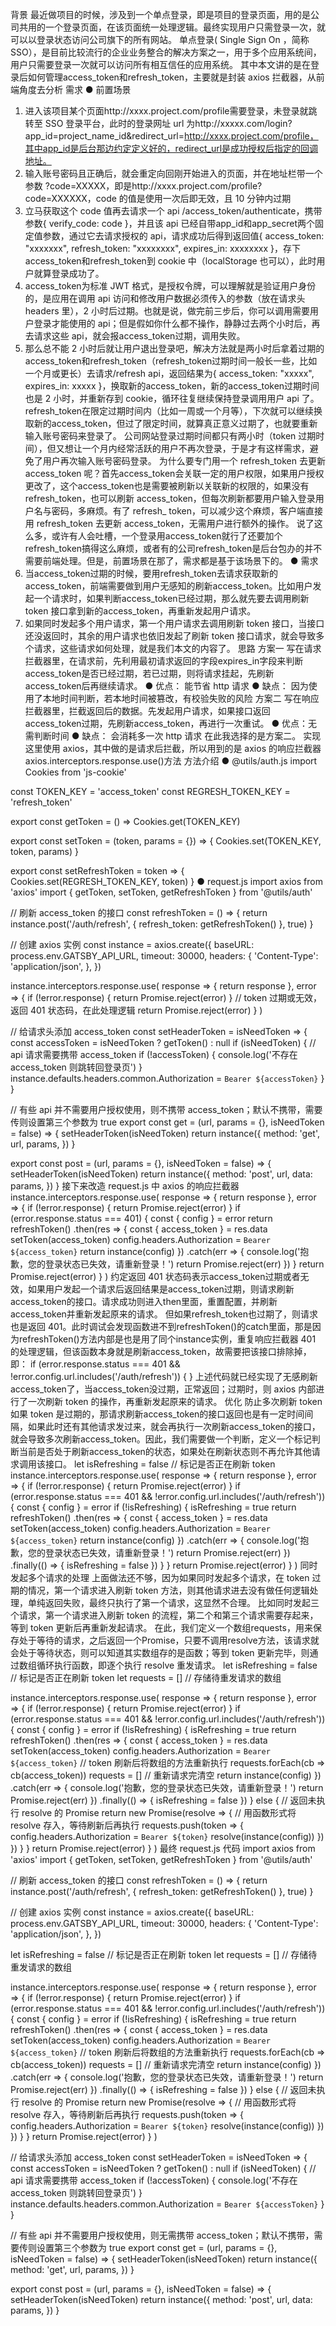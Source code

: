 背景
最近做项目的时候，涉及到一个单点登录，即是项目的登录页面，用的是公司共用的一个登录页面，在该页面统一处理逻辑。最终实现用户只需登录一次，就可以以登录状态访问公司旗下的所有网站。
单点登录( Single Sign On ，简称 SSO），是目前比较流行的企业业务整合的解决方案之一，用于多个应用系统间，用户只需要登录一次就可以访问所有相互信任的应用系统。
其中本文讲的是在登录后如何管理access_token和refresh_token，主要就是封装 axios 拦截器，从前端角度去分析
需求
● 前置场景
1. 进入该项目某个页面http://xxxx.project.com/profile需要登录，未登录就跳转至 SSO 登录平台，此时的登录网址 url 为http://xxxxx.com/login?app_id=project_name_id&redirect_url=http://xxxx.project.com/profile，其中app_id是后台那边约定定义好的，redirect_url是成功授权后指定的回调地址。
2. 输入账号密码且正确后，就会重定向回刚开始进入的页面，并在地址栏带一个参数 ?code=XXXXX，即是http://xxxx.project.com/profile?code=XXXXXX，code 的值是使用一次后即无效，且 10 分钟内过期
3. 立马获取这个 code 值再去请求一个 api /access_token/authenticate，携带参数{ verify_code: code }，并且该 api 已经自带app_id和app_secret两个固定值参数，通过它去请求授权的 api，请求成功后得到返回值{ access_token: "xxxxxxx", refresh_token: "xxxxxxxx", expires_in: xxxxxxxx }，存下access_token和refresh_token到 cookie 中（localStorage 也可以），此时用户就算登录成功了。
4. access_token为标准 JWT 格式，是授权令牌，可以理解就是验证用户身份的，是应用在调用 api 访问和修改用户数据必须传入的参数（放在请求头 headers 里），2 小时后过期。也就是说，做完前三步后，你可以调用需要用户登录才能使用的 api；但是假如你什么都不操作，静静过去两个小时后，再去请求这些 api，就会报access_token过期，调用失败。
5. 那么总不能 2 小时后就让用户退出登录吧，解决方法就是两小时后拿着过期的access_token和refresh_token（refresh_token过期时间一般长一些，比如一个月或更长）去请求/refresh api，返回结果为{ access_token: "xxxxx", expires_in: xxxxx }，换取新的access_token，新的access_token过期时间也是 2 小时，并重新存到 cookie，循环往复继续保持登录调用用户 api 了。refresh_token在限定过期时间内（比如一周或一个月等），下次就可以继续换取新的access_token，但过了限定时间，就算真正意义过期了，也就要重新输入账号密码来登录了。
公司网站登录过期时间都只有两小时（token 过期时间），但又想让一个月内经常活跃的用户不再次登录，于是才有这样需求，避免了用户再次输入账号密码登录。
为什么要专门用一个 refresh_token 去更新 access_token 呢？首先access_token会关联一定的用户权限，如果用户授权更改了，这个access_token也是需要被刷新以关联新的权限的，如果没有 refresh_token，也可以刷新 access_token，但每次刷新都要用户输入登录用户名与密码，多麻烦。有了 refresh_ token，可以减少这个麻烦，客户端直接用 refresh_token 去更新 access_token，无需用户进行额外的操作。
说了这么多，或许有人会吐槽，一个登录用access_token就行了还要加个refresh_token搞得这么麻烦，或者有的公司refresh_token是后台包办的并不需要前端处理。但是，前置场景在那了，需求都是基于该场景下的。
● 需求
1. 当access_token过期的时候，要用refresh_token去请求获取新的access_token，前端需要做到用户无感知的刷新access_token。比如用户发起一个请求时，如果判断access_token已经过期，那么就先要去调用刷新 token 接口拿到新的access_token，再重新发起用户请求。
2. 如果同时发起多个用户请求，第一个用户请求去调用刷新 token 接口，当接口还没返回时，其余的用户请求也依旧发起了刷新 token 接口请求，就会导致多个请求，这些请求如何处理，就是我们本文的内容了。
思路
方案一
写在请求拦截器里，在请求前，先利用最初请求返回的字段expires_in字段来判断access_token是否已经过期，若已过期，则将请求挂起，先刷新access_token后再继续请求。
● 优点： 能节省 http 请求
● 缺点： 因为使用了本地时间判断，若本地时间被篡改，有校验失败的风险
方案二
写在响应拦截器里，拦截返回后的数据。先发起用户请求，如果接口返回access_token过期，先刷新access_token，再进行一次重试。
● 优点：无需判断时间
● 缺点： 会消耗多一次 http 请求
在此我选择的是方案二。
实现
这里使用 axios，其中做的是请求后拦截，所以用到的是 axios 的响应拦截器axios.interceptors.response.use()方法
方法介绍
● @utils/auth.js
import Cookies from 'js-cookie'

const TOKEN_KEY = 'access_token'
const REGRESH_TOKEN_KEY = 'refresh_token'

export const getToken = () => Cookies.get(TOKEN_KEY)

export const setToken = (token, params = {}) => {
  Cookies.set(TOKEN_KEY, token, params)
}

export const setRefreshToken = token => {
  Cookies.set(REGRESH_TOKEN_KEY, token)
}
● request.js
import axios from 'axios'
import { getToken, setToken, getRefreshToken } from '@utils/auth'

// 刷新 access_token 的接口
const refreshToken = () => {
  return instance.post('/auth/refresh', { refresh_token: getRefreshToken() }, true)
}

// 创建 axios 实例
const instance = axios.create({
  baseURL: process.env.GATSBY_API_URL,
  timeout: 30000,
  headers: {
    'Content-Type': 'application/json',
  },
})

instance.interceptors.response.use(
  response => {
    return response
  },
  error => {
    if (!error.response) {
      return Promise.reject(error)
    }
    // token 过期或无效，返回 401 状态码，在此处理逻辑
    return Promise.reject(error)
  }
)

// 给请求头添加 access_token
const setHeaderToken = isNeedToken => {
  const accessToken = isNeedToken ? getToken() : null
  if (isNeedToken) {
    // api 请求需要携带 access_token
    if (!accessToken) {
      console.log('不存在 access_token 则跳转回登录页')
    }
    instance.defaults.headers.common.Authorization = `Bearer ${accessToken}`
  }
}

// 有些 api 并不需要用户授权使用，则不携带 access_token；默认不携带，需要传则设置第三个参数为 true
export const get = (url, params = {}, isNeedToken = false) => {
  setHeaderToken(isNeedToken)
  return instance({
    method: 'get',
    url,
    params,
  })
}

export const post = (url, params = {}, isNeedToken = false) => {
  setHeaderToken(isNeedToken)
  return instance({
    method: 'post',
    url,
    data: params,
  })
}
接下来改造 request.js 中 axios 的响应拦截器
instance.interceptors.response.use(
  response => {
    return response
  },
  error => {
    if (!error.response) {
      return Promise.reject(error)
    }
    if (error.response.status === 401) {
      const { config } = error
      return refreshToken()
        .then(res => {
          const { access_token } = res.data
          setToken(access_token)
          config.headers.Authorization = `Bearer ${access_token}`
          return instance(config)
        })
        .catch(err => {
          console.log('抱歉，您的登录状态已失效，请重新登录！')
          return Promise.reject(err)
        })
    }
    return Promise.reject(error)
  }
)
约定返回 401 状态码表示access_token过期或者无效，如果用户发起一个请求后返回结果是access_token过期，则请求刷新access_token的接口。请求成功则进入then里面，重置配置，并刷新access_token并重新发起原来的请求。
但如果refresh_token也过期了，则请求也是返回 401。此时调试会发现函数进不到refreshToken()的catch里面，那是因为refreshToken()方法内部是也是用了同个instance实例，重复响应拦截器 401 的处理逻辑，但该函数本身就是刷新access_token，故需要把该接口排除掉，即：
if (error.response.status === 401 && !error.config.url.includes('/auth/refresh')) {
}
上述代码就已经实现了无感刷新access_token了，当access_token没过期，正常返回；过期时，则 axios 内部进行了一次刷新 token 的操作，再重新发起原来的请求。
优化
防止多次刷新 token
如果 token 是过期的，那请求刷新access_token的接口返回也是有一定时间间隔，如果此时还有其他请求发过来，就会再执行一次刷新access_token的接口，就会导致多次刷新access_token。因此，我们需要做一个判断，定义一个标记判断当前是否处于刷新access_token的状态，如果处在刷新状态则不再允许其他请求调用该接口。
let isRefreshing = false // 标记是否正在刷新 token
instance.interceptors.response.use(
  response => {
    return response
  },
  error => {
    if (!error.response) {
      return Promise.reject(error)
    }
    if (error.response.status === 401 && !error.config.url.includes('/auth/refresh')) {
      const { config } = error
      if (!isRefreshing) {
        isRefreshing = true
        return refreshToken()
          .then(res => {
            const { access_token } = res.data
            setToken(access_token)
            config.headers.Authorization = `Bearer ${access_token}`
            return instance(config)
          })
          .catch(err => {
            console.log('抱歉，您的登录状态已失效，请重新登录！')
            return Promise.reject(err)
          })
          .finally(() => {
            isRefreshing = false
          })
      }
    }
    return Promise.reject(error)
  }
)
同时发起多个请求的处理
上面做法还不够，因为如果同时发起多个请求，在 token 过期的情况，第一个请求进入刷新 token 方法，则其他请求进去没有做任何逻辑处理，单纯返回失败，最终只执行了第一个请求，这显然不合理。
比如同时发起三个请求，第一个请求进入刷新 token 的流程，第二个和第三个请求需要存起来，等到 token 更新后再重新发起请求。
在此，我们定义一个数组requests，用来保存处于等待的请求，之后返回一个Promise，只要不调用resolve方法，该请求就会处于等待状态，则可以知道其实数组存的是函数；等到 token 更新完毕，则通过数组循环执行函数，即逐个执行 resolve 重发请求。
let isRefreshing = false // 标记是否正在刷新 token
let requests = [] // 存储待重发请求的数组

instance.interceptors.response.use(
  response => {
    return response
  },
  error => {
    if (!error.response) {
      return Promise.reject(error)
    }
    if (error.response.status === 401 && !error.config.url.includes('/auth/refresh')) {
      const { config } = error
      if (!isRefreshing) {
        isRefreshing = true
        return refreshToken()
          .then(res => {
            const { access_token } = res.data
            setToken(access_token)
            config.headers.Authorization = `Bearer ${access_token}`
            // token 刷新后将数组的方法重新执行
            requests.forEach(cb => cb(access_token))
            requests = [] // 重新请求完清空
            return instance(config)
          })
          .catch(err => {
            console.log('抱歉，您的登录状态已失效，请重新登录！')
            return Promise.reject(err)
          })
          .finally(() => {
            isRefreshing = false
          })
      } else {
        // 返回未执行 resolve 的 Promise
        return new Promise(resolve => {
          // 用函数形式将 resolve 存入，等待刷新后再执行
          requests.push(token => {
            config.headers.Authorization = `Bearer ${token}`
            resolve(instance(config))
          })
        })
      }
    }
    return Promise.reject(error)
  }
)
最终 request.js 代码
import axios from 'axios'
import { getToken, setToken, getRefreshToken } from '@utils/auth'

// 刷新 access_token 的接口
const refreshToken = () => {
  return instance.post('/auth/refresh', { refresh_token: getRefreshToken() }, true)
}

// 创建 axios 实例
const instance = axios.create({
  baseURL: process.env.GATSBY_API_URL,
  timeout: 30000,
  headers: {
    'Content-Type': 'application/json',
  },
})

let isRefreshing = false // 标记是否正在刷新 token
let requests = [] // 存储待重发请求的数组

instance.interceptors.response.use(
  response => {
    return response
  },
  error => {
    if (!error.response) {
      return Promise.reject(error)
    }
    if (error.response.status === 401 && !error.config.url.includes('/auth/refresh')) {
      const { config } = error
      if (!isRefreshing) {
        isRefreshing = true
        return refreshToken()
          .then(res => {
            const { access_token } = res.data
            setToken(access_token)
            config.headers.Authorization = `Bearer ${access_token}`
            // token 刷新后将数组的方法重新执行
            requests.forEach(cb => cb(access_token))
            requests = [] // 重新请求完清空
            return instance(config)
          })
          .catch(err => {
            console.log('抱歉，您的登录状态已失效，请重新登录！')
            return Promise.reject(err)
          })
          .finally(() => {
            isRefreshing = false
          })
      } else {
        // 返回未执行 resolve 的 Promise
        return new Promise(resolve => {
          // 用函数形式将 resolve 存入，等待刷新后再执行
          requests.push(token => {
            config.headers.Authorization = `Bearer ${token}`
            resolve(instance(config))
          })
        })
      }
    }
    return Promise.reject(error)
  }
)

// 给请求头添加 access_token
const setHeaderToken = isNeedToken => {
  const accessToken = isNeedToken ? getToken() : null
  if (isNeedToken) {
    // api 请求需要携带 access_token
    if (!accessToken) {
      console.log('不存在 access_token 则跳转回登录页')
    }
    instance.defaults.headers.common.Authorization = `Bearer ${accessToken}`
  }
}

// 有些 api 并不需要用户授权使用，则无需携带 access_token；默认不携带，需要传则设置第三个参数为 true
export const get = (url, params = {}, isNeedToken = false) => {
  setHeaderToken(isNeedToken)
  return instance({
    method: 'get',
    url,
    params,
  })
}

export const post = (url, params = {}, isNeedToken = false) => {
  setHeaderToken(isNeedToken)
  return instance({
    method: 'post',
    url,
    data: params,
  })
}